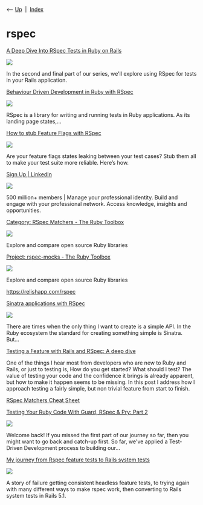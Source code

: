 <div class="nav">

⟵ [Up](index.html)  \|  [Index](index.html)

</div>

# rspec

<div class="cards">

<div class="card">

<div class="card-title">

[A Deep Dive Into RSpec Tests in Ruby on
Rails](https://blog.appsignal.com/2024/02/07/a-deep-dive-into-rspec-tests-in-ruby-on-rails.html)

</div>

<div class="card-image">

[![](https://ondemand.bannerbear.com/signedurl/Mn62mqoVbWvyB5wgQ1/image.jpg?modifications=W3sibmFtZSI6InRpdGxlIiwidGV4dCI6IkEgRGVlcCBEaXZlIEludG8gUlNwZWMgVGVzdHMgaW4gUnVieSBvbiBSYWlscyJ9LHsibmFtZSI6ImltYWdlIiwiaW1hZ2VfdXJsIjoiaHR0cHM6Ly9hcHBzaWduYWwtbmV4dGpzLWJsb2ctbnlxcjZxY3I4LWFwcHNpZ25hbC52ZXJjZWwuYXBwL2ltYWdlcy9ibG9nLzIwMjQtMDIvcnNwZWMtcDIuanBnIn0seyJuYW1lIjoiY2F0ZWdvcnlfbG9nbyIsImltYWdlX3VybCI6Imh0dHBzOi8vYXBwc2lnbmFsLW5leHRqcy1ibG9nLW55cXI2cWNyOC1hcHBzaWduYWwudmVyY2VsLmFwcC9pbWFnZXMvbG9nb3MvcnVieS1sb2dvLnBuZyJ9XQ&s=d5d9a14730477d00b8c5d0ea056d6788936722bab95b954ff698f97f25baa219)](https://blog.appsignal.com/2024/02/07/a-deep-dive-into-rspec-tests-in-ruby-on-rails.html)

</div>

In the second and final part of our series, we'll explore using RSpec
for tests in your Rails application.

</div>

<div class="card">

<div class="card-title">

[Behaviour Driven Development in Ruby with
RSpec](https://dev.to/appsignal/behaviour-driven-development-in-ruby-with-rspec-5dmf)

</div>

<div class="card-image">

[![](https://media.dev.to/dynamic/image/width=1000,height=500,fit=cover,gravity=auto,format=auto/https%3A%2F%2Fdev-to-uploads.s3.amazonaws.com%2Fuploads%2Farticles%2Fx9xf8raj0052r298tpp7.jpg)](https://dev.to/appsignal/behaviour-driven-development-in-ruby-with-rspec-5dmf)

</div>

RSpec is a library for writing and running tests in Ruby applications.
As its landing page states,...

</div>

<div class="card">

<div class="card-title">

[How to stub Feature Flags with
RSpec](https://thoughtbot.com/blog/how-to-stub-feature-flags-with-rspec)

</div>

<div class="card-image">

[![](https://images.prismic.io/thoughtbot-website/Zn0Q2JbWFbowe7qY_default-article-background.png?auto=format%2Ccompress&mark-x=356&mark-y=100&mark64=aHR0cHM6Ly9hc3NldHMuaW1naXgubmV0L350ZXh0Lz90eHQtbGVhZD0wJnR4dC10cmFjaz0wJnR4dDY0PVNHOTNJSFJ2SUhOMGRXSWdSbVZoZEhWeVpTQkdiR0ZuY3lCM2FYUm9JRkpUY0dWaiZ0eHRjbHI9ZjVmNWY1JnR4dGZvbnQ9SUJNUGxleFNhbnNKUC1TZW1pQm9sZCZ0eHRwYWQ9MCZ0eHRzaXplPTY0Jnc9ODAw&txt-align=center%2Cmiddle&txt-color=f5f5f5&txt-fit=max&txt-font=IBMPlexSansJP-SemiBold&txt-size=24&txt-x=391&txt-y=526&txt=Stefanni+Brasil%2C+et+al)](https://thoughtbot.com/blog/how-to-stub-feature-flags-with-rspec)

</div>

Are your feature flags states leaking between your test cases? Stub them
all to make your test suite more reliable. Here’s how.

</div>

<div class="card">

<div class="card-title">

[Sign Up \|
LinkedIn](https://www.linkedin.com/feed/update/urn:li:activity:7001178652008697856)

</div>

<div class="card-image">

[![](https://static.licdn.com/scds/common/u/images/logos/favicons/v1/favicon.ico)](https://www.linkedin.com/feed/update/urn:li:activity:7001178652008697856)

</div>

500 million+ members \| Manage your professional identity. Build and
engage with your professional network. Access knowledge, insights and
opportunities.

</div>

<div class="card">

<div class="card-title">

[Category: RSpec Matchers - The Ruby
Toolbox](https://www.ruby-toolbox.com/categories/RSpec_Matchers)

</div>

<div class="card-image">

[![](https://www.ruby-toolbox.com/assets/logo/box-with-padding-5d10842e10693a20fad5c78f559da0f10c1edc111ebbeefd0b5d4572ee2d1275.png)](https://www.ruby-toolbox.com/categories/RSpec_Matchers)

</div>

Explore and compare open source Ruby libraries

</div>

<div class="card">

<div class="card-title">

[Project: rspec-mocks - The Ruby
Toolbox](https://www.ruby-toolbox.com/projects/rspec-mocks)

</div>

<div class="card-image">

[![](https://www.ruby-toolbox.com/assets/logo/box-with-padding-5d10842e10693a20fad5c78f559da0f10c1edc111ebbeefd0b5d4572ee2d1275.png)](https://www.ruby-toolbox.com/projects/rspec-mocks)

</div>

Explore and compare open source Ruby libraries

</div>

<div class="card">

<div class="card-title">

<https://relishapp.com/rspec>

</div>

</div>

<div class="card">

<div class="card-title">

[Sinatra applications with
RSpec](http://shiroyasha.io/sinatra-app-with-rspec.html)

</div>

<div class="card-image">

[![](http://shiroyasha.github.io/images/sinatra-app-with-rspec.png)](http://shiroyasha.io/sinatra-app-with-rspec.html)

</div>

There are times when the only thing I want to create is a simple API. In
the Ruby ecosystem the standard for creating something simple is
Sinatra. But...

</div>

<div class="card">

<div class="card-title">

[Testing a Feature with Rails and RSpec: A deep
dive](https://chrisherring.co/posts/testing-a-feature-with-rails-and-rspec-a-deep-dive)

</div>

One of the things I hear most from developers who are new to Ruby and
Rails, or just to testing is, How do you get started? What should I
test? The value of testing your code and the confidence it brings is
already apparent, but how to make it happen seems to be missing. In this
post I address how I approach testing a fairly simple, but non trivial
feature from start to finish.

</div>

<div class="card">

<div class="card-title">

[RSpec Matchers Cheat Sheet](http://cheatrags.com/rspec-matchers)

</div>

</div>

<div class="card">

<div class="card-title">

[Testing Your Ruby Code With Guard, RSpec & Pry: Part
2](http://code.tutsplus.com/tutorials/testing-your-ruby-code-with-guard-rspec-pry-part-2--cms-20290)

</div>

<div class="card-image">

[![](https://cms-assets.tutsplus.com/uploads/users/45/posts/20290/preview_image/ruby-wideretina-preview.png)](http://code.tutsplus.com/tutorials/testing-your-ruby-code-with-guard-rspec-pry-part-2--cms-20290)

</div>

Welcome back! If you missed the first part of our journey so far, then
you might want to go back and catch-up first. So far, we've applied a
Test-Driven Development process to building our...

</div>

<div class="card">

<div class="card-title">

[My journey from Rspec feature tests to Rails system
tests](https://dev.to/dstull/my-journey-from-rspec-feature-tests-to-rails-system-tests)

</div>

<div class="card-image">

[![](https://dev-to-uploads.s3.amazonaws.com/uploads/articles/3otvb2z646ytpt1hl2rv.jpg)](https://dev.to/dstull/my-journey-from-rspec-feature-tests-to-rails-system-tests)

</div>

A story of failure getting consistent headless feature tests, to trying
again with many different ways to make rspec work, then converting to
Rails system tests in Rails 5.1.

</div>

</div>
